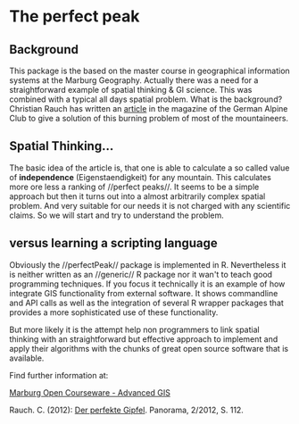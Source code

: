 # The perfect peak

## Background
This package is the based on the master course in geographical information systems at the Marburg Geography.  Actually there was a need for a straightforward example of spatial thinking & GI science. This was combined with a typical  all days spatial problem. What is the background? Christian Rauch has written an [article](http://www.alpenverein.de/dav-services/panorama-magazin/dominanz-prominenz-eigenstaendigkeit-eines-berges_aid_11186.html) in the magazine of the German Alpine Club  to give a solution of this burning problem of most of the mountaineers.

## Spatial Thinking...
The basic idea of the article is, that one is able to calculate a so called value of **independence**  (Eigenstaendigkeit) for any mountain. This calculates more ore less a ranking of //perfect peaks//.  It seems to be a simple approach but then it turns out into a almost arbitrarily complex spatial problem. And very suitable for our needs it is not charged with any scientific claims. So we will start and try to understand the problem.

## versus learning a scripting language
Obviously the //perfectPeak// package is implemented in R. Nevertheless it is neither written as an //generic// R package nor it wan't to teach good programming techniques. If you focus it technically it is an example of how integrate GIS functionality from external software. It shows commandline and API calls as well as the integration of several R wrapper packages that provides a more sophisticated use of these functionality. 

But more likely it is the attempt help non programmers to link spatial thinking with an straightforward but effective approach to implement and apply their algorithms with the chunks of great open source software that is available. 

Find further information at:

[Marburg Open Courseware - Advanced GIS](http://moc.environmentalinformatics-marburg.de/doku.php?id=courses:msc:advanced-gis:description)

Rauch. C. (2012): [Der perfekte Gipfel](http://www.alpenverein.de/dav-services/panorama-magazin/dominanz-prominenz-eigenstaendigkeit-eines-berges_aid_11186.html).  Panorama, 2/2012, S. 112.


